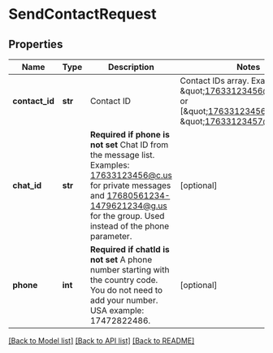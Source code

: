 # SendContactRequest

## Properties
Name | Type | Description | Notes
------------ | ------------- | ------------- | -------------
**contact_id** | **str** | Contact ID | Contact IDs array. Example: \&quot;17633123456@c.us\&quot; or [\&quot;17633123456@c.us\&quot;, \&quot;17633123457@c.us\&quot;] | 
**chat_id** | **str** | **Required if phone is not set**  Chat ID from the message list. Examples: 17633123456@c.us for private messages and 17680561234-1479621234@g.us for the group. Used instead of the phone parameter. | [optional] 
**phone** | **int** | **Required if chatId is not set**  A phone number starting with the country code. You do not need to add your number.   USA example: 17472822486. | [optional] 

[[Back to Model list]](../README.md#documentation-for-models) [[Back to API list]](../README.md#documentation-for-api-endpoints) [[Back to README]](../README.md)


